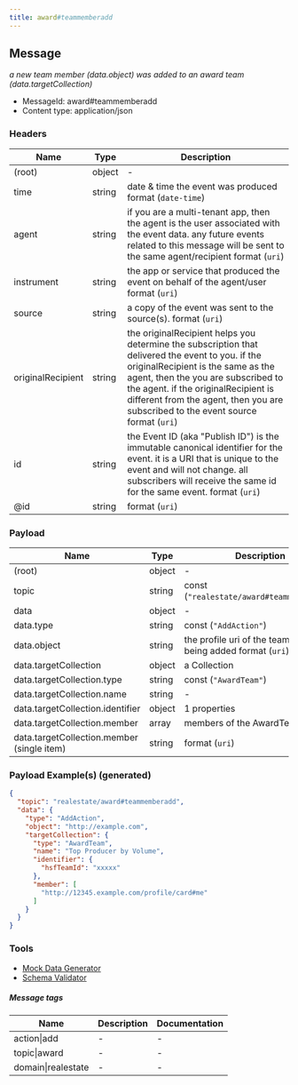 ```yaml
---
title: award#teammemberadd
---
```

## Message

*a new team member (data.object) was added to an award team (data.targetCollection)*

* MessageId: award#teammemberadd
* Content type: application/json

### Headers

| Name | Type | Description |
|---|---|---|
| (root) | object | - |
| time | string | date & time the event was produced format (`date-time`) |
| agent | string | if you are a multi-tenant app, then the agent is the user associated with the event data. any future events related to this message will be sent to the same agent/recipient format (`uri`) |
| instrument | string | the app or service that produced the event on behalf of the agent/user format (`uri`) |
| source | string | a copy of the event was sent to the source(s). format (`uri`) |
| originalRecipient | string | the originalRecipient helps you determine the subscription that delivered the event to you. if the originalRecipient is the same as the agent, then the you are subscribed to the agent. if the originalRecipient is different from the agent, then you are subscribed to the event source format (`uri`) |
| id | string | the Event ID (aka "Publish ID") is the immutable canonical identifier for the event. it is a URI that is unique to the event and will not change. all subscribers will receive the same id for the same event. format (`uri`) |
| @id | string |  format (`uri`) |

### Payload

| Name | Type | Description |
|---|---|---|
| (root) | object | - |
| topic | string | const (`"realestate/award#teammemberadd"`)  |
| data | object | - |
| data.type | string | const (`"AddAction"`)  |
| data.object | string | the profile uri of the team member being added format (`uri`) |
| data.targetCollection | object | a Collection |
| data.targetCollection.type | string | const (`"AwardTeam"`)  |
| data.targetCollection.name | string | - |
| data.targetCollection.identifier | object |  1 properties |
| data.targetCollection.member | array<string> | members of the AwardTeam |
| data.targetCollection.member (single item) | string |  format (`uri`) |

### Payload Example(s) (generated)

```json
{
  "topic": "realestate/award#teammemberadd",
  "data": {
    "type": "AddAction",
    "object": "http://example.com",
    "targetCollection": {
      "type": "AwardTeam",
      "name": "Top Producer by Volume",
      "identifier": {
        "hsfTeamId": "xxxxx"
      },
      "member": [
        "http://12345.example.com/profile/card#me"
      ]
    }
  }
}
```


### Tools

* [Mock Data Generator](/tools/mock-data-generator)
* [Schema Validator](/tools/validate)


##### Message tags

| Name | Description | Documentation |
|---|---|---|
| action\|add | - | - |
| topic\|award | - | - |
| domain\|realestate | - | - |

